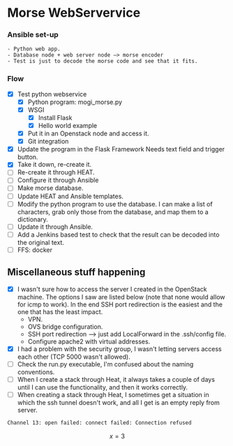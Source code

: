 # Morse WebServervice


### Ansible set-up
    - Python web app.
    - Database node + web server node —> morse encoder
    - Test is just to decode the morse code and see that it fits.

### Flow

- [x] Test python webservice
    - [x] Python program: mogi_morse.py
    - [x] WSGI
        - [x] Install Flask
        - [x] Hello world example
    - [x] Put it in an Openstack node and access it.
    - [x] Git integration
- [x] Update the program in the Flask Framework
      Needs text field and trigger button.
- [x] Take it down, re-create it.
- [ ] Re-create it through HEAT.
- [ ] Configure it through Ansible
- [ ] Make morse database.
- [ ] Update HEAT and Ansible templates.
- [ ] Modify the python program to use the database.
      I can make a list of characters, grab only those from the database, and map them to a dictionary.
- [ ] Update it through Ansible.
- [ ] Add a Jenkins based test to check that the result can be decoded into the original text.
- [ ] FFS: docker

## Miscellaneous stuff happening

- [x] I wasn't sure how to access the server I created in the OpenStack machine. The options I saw are listed below (note that none would allow for icmp to work). In the end SSH port redirection is the easiest and the one that has the least impact.
    - VPN.
    - OVS bridge configuration.
    - SSH port redirection --> just add LocalForward in the .ssh/config file.
    - Configure apache2 with virtual addresses.
- [x] I had a problem with the security group, I wasn't letting servers access each other (TCP 5000 wasn't allowed).
- [ ] Check the run.py executable, I'm confused about the naming conventions.
- [ ] When I create a stack through Heat, it always takes a couple of days until I can use the functionality, and then it works correctly.
- [ ] When creating a stack through Heat, I sometimes get a situation in which the ssh tunnel doesn't work, and all I get is an empty reply from server.
```bash
Channel 13: open failed: connect failed: Connection refused
```


$$
x = 3
$$
